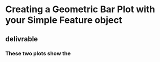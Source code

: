 # Creating a Geometric Bar Plot with your Simple Feature object
## delivrable 
### These two plots show the 
